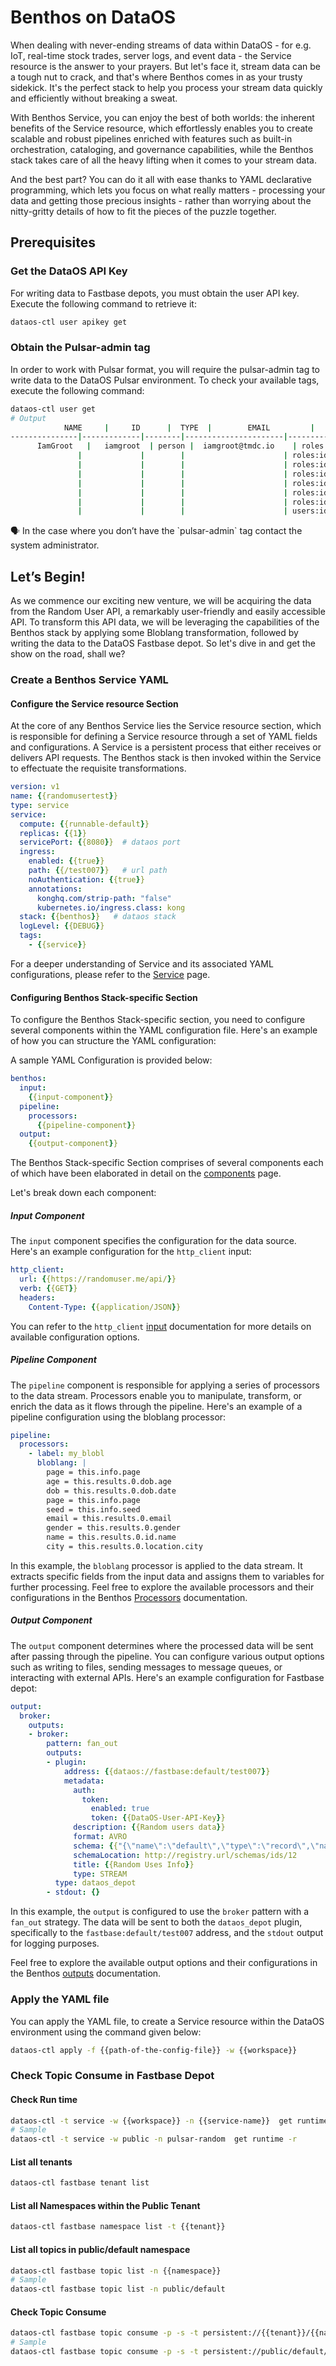 # Benthos on DataOS

When dealing with never-ending streams of data within DataOS - for e.g. IoT, real-time stock trades, server logs, and event data - the Service resource is the answer to your prayers. But let's face it, stream data can be a tough nut to crack, and that's where Benthos comes in as your trusty sidekick. It's the perfect stack to help you process your stream data quickly and efficiently without breaking a sweat.

With Benthos Service, you can enjoy the best of both worlds: the inherent benefits of the Service resource, which effortlessly enables you to create scalable and robust pipelines enriched with features such as built-in orchestration, cataloging, and governance capabilities, while the Benthos stack takes care of all the heavy lifting when it comes to your stream data. 

And the best part? You can do it all with ease thanks to YAML declarative programming, which lets you focus on what really matters - processing your data and getting those precious insights - rather than worrying about the nitty-gritty details of how to fit the pieces of the puzzle together.

## Prerequisites

### **Get the DataOS API Key**

For writing data to Fastbase depots, you must obtain the user API key. Execute the following command to retrieve it:

```bash
dataos-ctl user apikey get
```

### **Obtain the Pulsar-admin tag**

In order to work with Pulsar format, you will require the pulsar-admin tag to write data to the DataOS Pulsar environment. To check your available tags, execute the following command:

```bash
dataos-ctl user get
# Output
			NAME     |     ID      |  TYPE  |        EMAIL         |              TAGS               
---------------|-------------|--------|----------------------|---------------------------------
	  IamGroot   |   iamgroot  | person |  iamgroot@tmdc.io    | roles:direct:collated,                                          
               |             |        |                      | roles:id:data-dev,              
               |             |        |                      | roles:id:depot-manager,         
               |             |        |                      | roles:id:depot-reader,          
               |             |        |                      | roles:id:pulsar-admin,    # required tag
               |             |        |                      | roles:id:system-dev,            
               |             |        |                      | roles:id:user,                  
               |             |        |                      | users:id:iamgroot

```

<aside>
🗣️ In the case where you don’t have the `pulsar-admin` tag contact the system administrator.

</aside>

## Let’s Begin!

As we commence our exciting new venture, we will be acquiring the data from the Random User API, a remarkably user-friendly and easily accessible API. To transform this API data, we will be leveraging the capabilities of the Benthos stack by applying some Bloblang transformation, followed by writing the data to the DataOS Fastbase depot. So let's dive in and get the show on the road, shall we?

### **Create a Benthos Service YAML**

#### **Configure the Service resource Section**

At the core of any Benthos Service lies the Service resource section, which is responsible for defining a Service resource through a set of YAML fields and configurations. A Service is a persistent process that either receives or delivers API requests. The Benthos stack is then invoked within the Service to effectuate the requisite transformations. 

```yaml
version: v1
name: {{randomusertest}}
type: service
service:
  compute: {{runnable-default}}
  replicas: {{1}}
  servicePort: {{8080}}  # dataos port
  ingress:
    enabled: {{true}}
    path: {{/test007}}   # url path
    noAuthentication: {{true}}
    annotations:
      konghq.com/strip-path: "false"
      kubernetes.io/ingress.class: kong
  stack: {{benthos}}   # dataos stack
  logLevel: {{DEBUG}}
  tags:
    - {{service}}
```

For a deeper understanding of Service and its associated YAML configurations, please refer to the [Service](../../service.md) page.

#### **Configuring Benthos Stack-specific Section**

To configure the Benthos Stack-specific section, you need to configure several components within the YAML configuration file. Here's an example of how you can structure the YAML configuration:

 A sample YAML Configuration is provided below:

```yaml
benthos:
  input:
    {{input-component}}
  pipeline:
    processors:
      {{pipeline-component}}
  output:
    {{output-component}}
```
The Benthos Stack-specific Section comprises of several components each of which have been elaborated in detail on the [components](./components.md) page.

Let's break down each component:

##### **Input Component**

The `input` component specifies the configuration for the data source. Here's an example configuration for the `http_client` input:

```yaml
http_client:
  url: {{https://randomuser.me/api/}}
  verb: {{GET}}
  headers:
    Content-Type: {{application/JSON}}
```

You can refer to the `http_client` [input](./components/inputs/http_client.md) documentation for more details on available configuration options.

##### **Pipeline Component**

The `pipeline` component is responsible for applying a series of processors to the data stream. Processors enable you to manipulate, transform, or enrich the data as it flows through the pipeline. Here's an example of a pipeline configuration using the bloblang processor:

```yaml
pipeline:
  processors:
    - label: my_blobl
      bloblang: |
        page = this.info.page
        age = this.results.0.dob.age
        dob = this.results.0.dob.date
        page = this.info.page
        seed = this.info.seed
        email = this.results.0.email
        gender = this.results.0.gender
        name = this.results.0.id.name
        city = this.results.0.location.city
```
In this example, the `bloblang` processor is applied to the data stream. It extracts specific fields from the input data and assigns them to variables for further processing. Feel free to explore the available processors and their configurations in the Benthos [Processors](./components/processors.md) documentation.

##### **Output Component**

The `output` component determines where the processed data will be sent after passing through the pipeline. You can configure various output options such as writing to files, sending messages to message queues, or interacting with external APIs. Here's an example configuration for Fastbase depot:

```yaml
output:
  broker: 
    outputs:
    - broker:
        pattern: fan_out
        outputs:
        - plugin:
            address: {{dataos://fastbase:default/test007}}
            metadata:
              auth:
                token:
                  enabled: true
                  token: {{DataOS-User-API-Key}}
              description: {{Random users data}}
              format: AVRO
              schema: {{"{\"name\":\"default\",\"type\":\"record\",\"namespace\":\"defaultNamespace\",\"fields\":[{\"name\":\"age\",\"type\":\"int\"},{\"name\":\"city\",\"type\":\"string\"},{\"name\":\"dob\",\"type\":\"string\"},{\"name\":\"email\",\"type\":\"string\"},{\"name\":\"gender\",\"type\":\"string\"},{\"name\":\"name\",\"type\":\"string\"},{\"name\":\"page\",\"type\":\"int\"},{\"name\":\"seed\",\"type\":\"string\"}]}"}}
              schemaLocation: http://registry.url/schemas/ids/12 
              title: {{Random Uses Info}}
              type: STREAM
          type: dataos_depot
        - stdout: {}
```

In this example, the `output` is configured to use the `broker` pattern with a `fan_out` strategy. The data will be sent to both the `dataos_depot` plugin, specifically to the `fastbase:default/test007` address, and the `stdout` output for logging purposes.

Feel free to explore the available output options and their configurations in the Benthos [outputs](./components/output.md) documentation.

### **Apply the YAML file**

You can apply the YAML file, to create a Service resource within the DataOS environment using the command given below:

```bash
dataos-ctl apply -f {{path-of-the-config-file}} -w {{workspace}}
```

### **Check Topic Consume in Fastbase Depot**

#### **Check Run time**

```bash
dataos-ctl -t service -w {{workspace}} -n {{service-name}}  get runtime -r
# Sample
dataos-ctl -t service -w public -n pulsar-random  get runtime -r
```

#### **List all tenants**

```bash
dataos-ctl fastbase tenant list
```

#### **List all Namespaces within the Public Tenant**

```bash
dataos-ctl fastbase namespace list -t {{tenant}}
```

#### **List all topics in public/default namespace**

```bash
dataos-ctl fastbase topic list -n {{namespace}}
# Sample
dataos-ctl fastbase topic list -n public/default
```

#### **Check Topic Consume**

```bash
dataos-ctl fastbase topic consume -p -s -t persistent://{{tenant}}/{{namespace}}/{{topic}}
# Sample
dataos-ctl fastbase topic consume -p -s -t persistent://public/default/test12
```